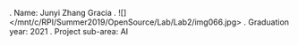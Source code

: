 . Name: Junyi Zhang Gracia
. ![]</mnt/c/RPI/Summer2019/OpenSource/Lab/Lab2/img066.jpg>
. Graduation year: 2021
. Project sub-area: AI
